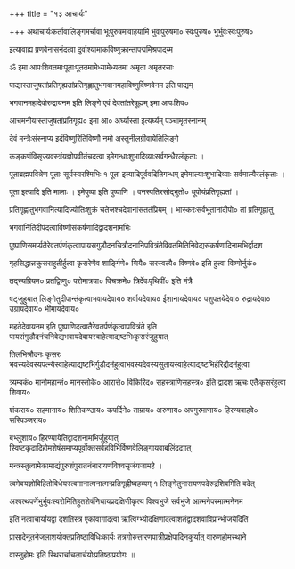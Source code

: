 +++
title = "१३ आचार्यः"

+++
अथाचार्यःकर्तावालिङ्गमर्चावा भूःपुरुषमावाहयामि भुवःपुरुषमा० स्वःपुरुष० भुर्भुवःस्वःपुरुष०

इत्यावाह्य प्रणवेनासनंदत्वा दुर्वाश्यामाकविष्णुक्रान्तापद्ममिश्रपाद्य्म

ॐ इमा आपःशिवतमाःपूताःपूततमामेध्यामेध्यतमा अमृता अमृतरसाः

पाद्यास्ताजुषतांप्रतिगृह्यतांप्रतिगृह्णातुभगवानमहाविष्णुर्विष्णवेनम इति पाद्यम्

भगवानमहादेवोरुद्रायनम इति लिङ्गे एवं देवतांतरेषूह्यम् इमा आपःशिव०

आचमनीयास्ताजुषतांप्रतिगृह्य० इमा आ० अर्घ्यास्ता इत्यर्घ्यम् पञ्चामृतस्नानम्

देवं मन्त्रैःसंस्नाप्य इदंविष्णुरितिविष्णौ नमो अस्तुनीलग्रीवायेतिलिङ्गे

कङ्कणंविसृज्यवस्त्रंयज्ञोपवीतंचदत्वा इमेगन्धाःशुभादिव्याःसर्वगन्धैरलंकृताः ।

पूताब्रह्मपवित्रेण पूताः सूर्यस्यरश्मिभिः १ पूता इत्यादिपूर्ववदितिगन्धम् इमेमाल्याःशुभादिव्याः सर्वमाल्यैरलंकृताः ।

पूता इत्यादि इति मालाः । इमेपुष्पा इति पुष्पाणि । वनस्पतिरसोद्भुतो० धूपोयंप्रतिगृह्यतां ।

प्रतिगृह्णातुभगवानित्यादिज्योतिःशुक्रं चतेजश्चदेवानांसततंप्रियम् । भास्करःसर्वभूतानांदीपो० तां प्रतिगृह्नातु

भगवानितिदीपंदत्वाविष्णौसंकर्षणादिद्वादशनामभिः

पुष्पाणिसमर्प्यतैरेवतर्पणंकृत्वापायसगुडौदनचित्रौदनानिपवित्रंतेविवतमितिनिवेद्यसंकर्षणादिनामभिर्द्वादश

गृहसिद्धान्नक्रुसराहुतीर्हुत्वा कृसरेणैव शार्ङ्गिणे० श्रियै० सरस्वत्यै० विष्णवे० इति हुत्वा विष्णोर्नुकं०

तद्स्यप्रियम० प्रतद्विष्णु० परोमात्रया० विचक्रमे० त्रिर्देवःपृथिवीं० इति मंत्रैः

षट्‌जुहुयात् लिङ्गेतुदीपान्तंकृत्वाभवायदेवाय० शर्वायदेवाय० ईशानायदेवाय० पशुपतयेदेवा० रुद्रायदेवा० उग्रायदेवाय० भीमायदेवाय०

महतेदेवायनम इति पुष्पाणिदत्वातैरेवतर्पणंकृत्वापवित्रंते इति पायसंगुडौदनंचनिवेद्यभवायदेवायस्वाहेत्याद्यष्टभिःकृसरंजुहुयात्

तिलभिश्रौदनः कृसरः भवस्यदेवस्यपत्न्यैस्वाहेत्याद्यष्टभिर्गुडौदनंहुत्वाभवस्यदेवस्यसुतायस्वाहेत्याद्यष्टभिर्हरिद्रौदनंहुत्वा

त्र्यम्बकं० मानोमहान्तं० मानस्तोके० आरात्ते० विकिरिद० सहस्त्राणिसहस्त्र० इति द्वादश ऋचः एतैःकृसरंहुत्वा शिवाय०

शंकराय० सहमानाय० शितिकण्ठाय० कपर्दिने० ताम्राय० अरुणाय० अपगुरमाणाय० हिरण्यबाहवे० सस्पिञ्जराय०

बभ्लुशाय० हिरण्यायेतिद्वादशनामभिर्जुहुयात् स्विष्टकृदादिहोमशेषंसमाप्यपूर्वोक्तसर्वहविर्भिर्विष्णवेलिङ्गायवाबलिंदद्यात्

मन्त्रस्तुत्वामेकामाद्यंपुरुशंपुरातनंनारायणंविश्वसृजंयजामहे ।

त्वमेवयज्ञोविहितोविधेयस्त्वमानात्मनात्मन्प्रतिगृह्णीष्वहव्यम् १ लिङ्गेतुनारायणपदेरुद्रंशिवमिति वदेत्

अश्वत्थपर्णेभुर्भुवःस्वरोमितिहुतशेषंनिधायप्रदक्षिणीकृत्य विश्वभुजे सर्वभुजे आत्मनेपरमात्मनेनम

इति नत्वाचार्यायद्वा दशतिस्त्र एकांवागांदत्वा ऋत्विग्भ्योदक्षिणांदत्वाशतंद्वादशवाविप्रान्भोजयेदिति

प्रासादेनूतनेजलाशयोक्तप्रतिष्ठाविधिःकार्यः तत्रगोरुत्तारणपात्रीप्रक्षेपादिनकुर्यात् वारुणहोमस्थाने

वास्तुहोमः इति स्थिरार्चाचलार्चयोःप्रतिष्ठाप्रयोगः ॥
